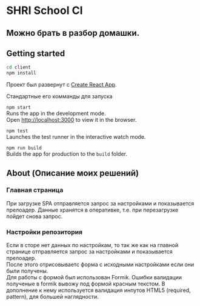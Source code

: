 # SHRI School CI

## Можно брать в разбор домашки.

## Getting started

```bash
cd client
npm install
```

Проект был развернут с [Create React App](https://github.com/facebook/create-react-app).

Стандартные его комманды для запуска

`npm start`  
Runs the app in the development mode.<br />
Open [http://localhost:3000](http://localhost:3000) to view it in the browser.

`npm test`  
Launches the test runner in the interactive watch mode.

`npm run build`  
Builds the app for production to the `build` folder.

## About (Описание моих решений)

### Главная страница

При загрузке SPA отправляется запрос за настройками и показывается прелоадер.
Данные хранятся в оперативке, т.е. при перезагрузке пойдет снова запрос.

### Настройки репозитория

Если в сторе нет данных по настройкам, то так же как на главной странице
отправляется запрос за настройками и показывается прелоадер.  
После этого отрисовываетс форма с исходными настройками если они были получены.  
Для работы с формой был использован Formik. Ошибки валидации полученые в formik вывожу под формой красным текстом.
В дополнение к нему используется валидация инпутов HTML5 (required, pattern), для большей наглядности.
